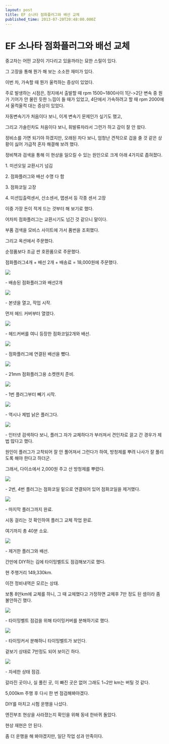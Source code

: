 ```yaml
---
layout: post
title: EF 소나타 점화플러그와 배선 교체
published_time: 2013-07-20T20:48:00.000Z
---
```


# EF 소나타 점화플러그와 배선 교체


중고차는 어떤 고장이 기다리고 있을까라는 묘한 스릴이 있다.

그 고장을 통해 뭔가 해 보는 소소한 재미가 있다.

이번 차, 가속할 때 뭔가 울컥하는 증상이 있었다.

주로 발생하는 시점은, 정지에서 출발할 때 rpm 1500~1800사이 1단->2단 변속 중 뭔가 기어가 안 물린 듯한 느낌이 들 때가 있었고, 4단에서 가속하려고 할 때 rpm 2000에서 울컥울컥 대는 증상이 있었다.

자동변속기가 처음이다 보니, 이게 변속기 문제인가 싶기도 했고,

그리고 가솔린차도 처음이다 보니, 휘발류차라서 그런가 하고 감이 잘 안 왔다.

정비소를 가면 되기야 하겠지만, 오래된 차다 보니, 엄청난 견적으로 겁을 줄 것 같은 상황이 싫어 가급적 혼자 해결해 보려 했다.

정비책과 검색을 통해 이 현상을 일으킬 수 있는 원인으로 크게 아래 4가지로 좁혀졌다.

1\. 미션오일 교환시기 넘김

2\. 점화플러그와 배선 수명 다 함

3\. 점화코일 고장

4\. 미션입출력센서, 산소센서, 맵센서 등 각종 센서 고장

이중 가장 돈이 적게 드는 것부터 해 보기로 했다.

어차피 점화플러그는 교환시기도 넘긴 것 같으니 말이다.

부품 검색을 모비스 사이트에 가서 품번을 조회했다.

그리고 옥션에서 주문했다.

순정품보다 조금 싼 호환품으로 주문했다.

점화플러그4개 + 배선 2개 + 배송료 = 18,000원에 주문했다.

![](../pds/201307/20/80/a0109780_51ea7211b5e07.jpg)

\- 배송된 점화플러그와 배선2개

![](../pds/201307/20/80/a0109780_51ea7211bccb5.jpg)

\- 본넷을 열고, 작업 시작.

먼저 헤드 커버부터 열였다.

![](../pds/201307/20/80/a0109780_51ea7212521bd.jpg)

\- 헤드커버를 여니 등장한 점화코일2개와 배선.

![](../pds/201307/20/80/a0109780_51ea7213161b6.jpg)

\- 점화플러그에 연결된 배선을 뺐다.

![](../pds/201307/20/80/a0109780_51ea72138eb7b.jpg)

\- 21mm 점화플러그용 소켓렌치 준비.

![](../pds/201307/20/80/a0109780_51ea721431f32.jpg)

\- 1번 플러그부터 빼기 시작.

![](../pds/201307/20/80/a0109780_51ea7213ecd77.jpg)

\- 역시나 제법 낡은 플러그다.

![](../pds/201307/20/80/a0109780_51ea721552a07.jpg)

\- 인터넷 검색하다 보니, 플러그 자가 교체하다가 부러져서 견인차로 끌고 간 경우가 제법 많다고 했다.

원인이 플러그가 고착되어 잘 안 풀어져서 그런다가 하여, 방청제를 뿌려 나사가 잘 풀리도록 해야 한다고 하더군.

그래서, 다이소에서 2,000원 주고 산 방청제를 뿌렸다.

![](../pds/201307/20/80/a0109780_51ea7215d7b09.jpg)

\- 2번, 4번 플러그는 점화코일 밑으로 연결되어 있어 점화코일을 제거했다.

![](../pds/201307/20/80/a0109780_51ea721665ecd.jpg)

\- 마지막 플러그까지 완료.

시동 걸리는 것 확인하여 플러그 교체 작업 완료.

여기까지 총 40분 소요.

![](../pds/201307/20/80/a0109780_51ea721df3a5b.jpg)

\- 제거한 플러그와 배선.

간만에 DIY하는 김에 타이밍벨트도 점검해보기로 했다.

현 주행거리 149,330km.

이전 정비내역은 모르는 상태.

보통 8만km에 교체를 하니, 그 때 교체했다고 가정하면 교체후 7만 정도 된 셈이라 좀 불안하긴 했다.

![](../pds/201307/20/80/a0109780_51ea721cc329f.jpg)

\- 타이밍벨트 점검을 위해 타이밍커버를 분해하기로 했다.

![](../pds/201307/20/80/a0109780_51ea721d51650.jpg)

\- 타이밍커서 분해하니 타이밍벨트가 보인다.

겉보기 상태로 7만정도 되어 보이긴 하다.

![](../pds/201307/20/80/a0109780_51ea721d4f87e.jpg)

\- 자세한 상태 점검.

갈라진 곳이나, 실 풀린 곳, 이 빠진 곳은 없어 그래도 1~2만 km는 버틸 것 같다.

5,000km 주행 후 다시 한 번 점검해봐야겠다.

DIY를 마치고 시험 운행을 나섰다.

엔진부조 현상을 사라졌는지 확인을 위해 동네 한바퀴 돌았다.

현상 재현은 안 된다.

좀 더 운행을 해 봐야겠지만, 일단 작업 성과 만족이다.

